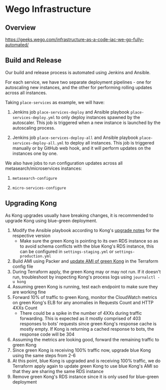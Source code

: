 # Wego Infrastructure

## Overview

https://geeks.wego.com/infrastructure-as-a-code-iac-we-go-fully-automated/

## Build and Release

Our build and release process is automated using Jenkins and Ansible.

For each service, we have two separate deployment pipelines - one for autoscaling new instances, and the other for performing rolling updates across all instances.

Taking `place-services` as example, we will have:

1. Jenkins job `place-services-deploy` and Ansible playbook `place-services-deploy.yml` to only deploy instances spawned by the autoscaler. This job is triggered when a new instance is launched by the autoscaling process.

2. Jenkins job `place-services-deploy-all` and Ansible playbook `place-services-deploy-all.yml` to deploy all instances. This job is triggered manually or by GitHub web hook, and it will perform updates on the instances one by one.

We also have jobs to run configuration updates across all metasearch/microservices instances:

1. `metasearch-configure`

2. `micro-services-configure`

## Upgrading Kong

As Kong upgrades usually have breaking changes, it is recommended to upgrade Kong using blue-green deployment.

1. Modify the Ansible playbook according to Kong's [upgrade notes](https://github.com/Kong/kong/blob/master/UPGRADE.md) for the respective version
    - Make sure the green Kong is pointing to its own RDS instance so as to avoid schema conflicts with the blue Kong's RDS instance, this can be configured in `settings-staging.yml` or `settings-production.yml`
2. Build AMI using Packer and [update AMI of green Kong](https://github.com/wego/metacloud/blob/master/terraform/kong-production/terraform.tfvars#L48) in the Terraform config file
3. During Terraform apply, the green Kong may or may not run. If it doesn't run, troubleshoot by inspecting Kong's process logs using `journalctl -u kong`
4. Assuming green Kong is running, test each endpoint to make sure they are working fine
5. Forward 10% of traffic to green Kong, monitor the CloudWatch metrics on green Kong's ELB for any anomalies in Requests Count and HTTP 4XXs Count
    - There could be a spike in the number of 4XXs during traffic forwarding. This is expected as it mostly comprised of 403 responses to bots' requests since green Kong's response cache is mostly empty. If Kong is returning a cached response to bots, the response code will be 304
6. Assuming the metrics are looking good, forward the remaining traffic to green Kong
7. Since green Kong is receiving 100% traffic now, upgrade blue Kong using the same steps from 2-6
8. At this point, blue Kong is upgraded and is receiving 100% traffic, we do Terraform apply again to update green Kong to use blue Kong's AMI so that they are sharing the same RDS instance
9. Remove green Kong's RDS instance since it is only used for blue-green deployment
